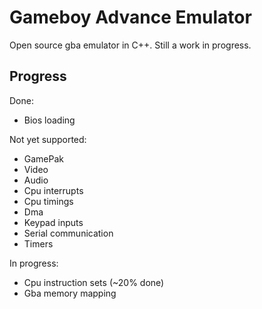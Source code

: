 # Gameboy Advance Emulator  
Open source gba emulator in C++. Still a work in progress.  

## Progress  
Done:
* Bios loading 

Not yet supported:  
* GamePak 
* Video
* Audio 
* Cpu interrupts
* Cpu timings
* Dma
* Keypad inputs
* Serial communication
* Timers

In progress:
* Cpu instruction sets (~20% done)
* Gba memory mapping